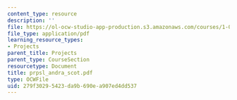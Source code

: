 ```yaml
---
content_type: resource
description: ''
file: https://ol-ocw-studio-app-production.s3.amazonaws.com/courses/1-054-mechanics-and-design-of-concrete-structures-spring-2004/279f30295423da9b690ea907ed4dd537_prpsl_andra_scot.pdf
file_type: application/pdf
learning_resource_types:
- Projects
parent_title: Projects
parent_type: CourseSection
resourcetype: Document
title: prpsl_andra_scot.pdf
type: OCWFile
uid: 279f3029-5423-da9b-690e-a907ed4dd537
---
```

